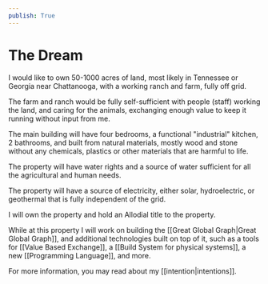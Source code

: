 ```yaml
---
publish: True
---
```


# The Dream

I would like to own  50-1000 acres of land, most likely in Tennessee or Georgia near Chattanooga, with a working ranch and farm, fully off grid.

The farm and ranch would be fully self-sufficient with people (staff) working the land, and caring for the animals, exchanging enough value to keep it running without input from me.

The main building will have four bedrooms, a functional "industrial" kitchen, 2 bathrooms, and built from natural materials, mostly wood and stone without any chemicals, plastics or other materials that are harmful to life.

The property will have water rights and a source of water sufficient for all the agricultural and human needs.

The property will have a source of electricity, either solar, hydroelectric, or geothermal that is fully independent of the grid. 

I will own the property and hold an Allodial title to the property.

While at this property I will work on building the [[Great Global Graph|Great Global Graph]], and additional technologies built on top of it, such as a tools for  [[Value Based Exchange]], a [[Build System for physical systems]], a new [[Programming Language]], and more. 

For more information, you may read about my [[intention|intentions]].


